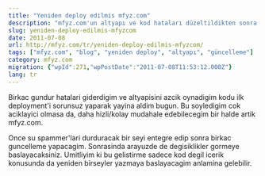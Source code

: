```yaml
---
title: "Yeniden deploy edilmis mfyz.com"
description: "mfyz.com'un altyapı ve kod hataları düzeltildikten sonra yeniden deploy edilmesi ve gelecekteki güncelleme planları üzerine kısa bir bilgilendirme."
slug: yeniden-deploy-edilmis-mfyzcom
date: 2011-07-08
url: http://mfyz.com/tr/yeniden-deploy-edilmis-mfyzcom/
tags: ["mfyz.com", "blog", "yeniden deploy", "altyapı", "güncelleme"]
category: mfyz.com
migration: {"wpId":271,"wpPostDate":"2011-07-08T11:53:12.000Z"}
lang: tr
---
```


Birkac gundur hatalari giderdigim ve altyapisini azcik oynadigim kodu ilk deployment'i sorunsuz yaparak yayina aldim bugun. Bu soyledigim cok aciklayici olmasa da, daha hizli/kolay mudahale edebilecegim bir halde artik mfyz.com.

Once su spammer'lari durduracak bir seyi entegre edip sonra birkac guncelleme yapacagim. Sonrasinda arayuzde de degisiklikler gormeye baslayacaksiniz. Umitliyim ki bu gelistirme sadece kod degil icerik konusunda da yeniden birseyler yazmaya baslayacagim anlamina gelebilir.